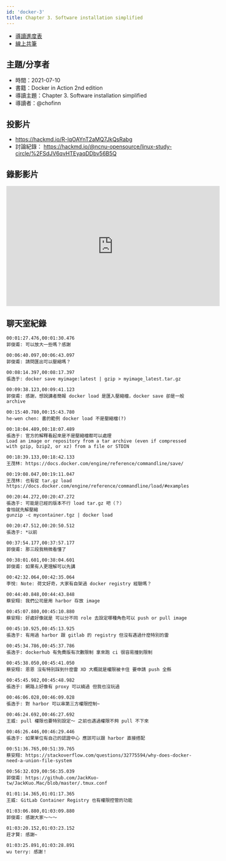 ```yaml
---
id: 'docker-3'
title: Chapter 3. Software installation simplified
---
```


- [導讀進度表](https://docs.google.com/spreadsheets/d/1xjz22UDz_vKW92dJpnGysNCtFiSCYz_wbkHD4B1EQ-0/edit#gid=1726791362)
- [線上共筆](https://hackmd.io/@ncnu-opensource/linux-study-circle/)

## 主題/分享者

- 時間：2021-07-10
- 書籍：Docker in Action 2nd edition
- 導讀主題：Chapter 3. Software installation simplified
- 導讀者：@chofinn

## 投影片

- https://hackmd.io/R-lqOAYnT2aMQ7JkQsRabg
- 討論紀錄： https://hackmd.io/@ncnu-opensource/linux-study-circle/%2FSdJV6qvHTEyaqDDbv56B5Q

## 錄影影片

<iframe width="560" height="315" src="https://www.youtube.com/embed/yxilyY6Cw9U" title="YouTube video player" frameborder="0" allow="accelerometer; autoplay; clipboard-write; encrypted-media; gyroscope; picture-in-picture" allowfullscreen></iframe>

## 聊天室紀錄

```
00:01:27.476,00:01:30.476
郭俊甫: 可以放大一些嗎？感謝

00:06:40.097,00:06:43.097
郭俊甫: 請問匯出可以壓縮嗎？

00:08:14.397,00:08:17.397
張逸于: docker save myimage:latest | gzip > myimage_latest.tar.gz

00:09:38.123,00:09:41.123
郭俊甫: 感謝，想說講者簡報 docker load 是匯入壓縮檔，docker save 卻是一般 archive

00:15:40.780,00:15:43.780
he-wen chen: 書的範例 docker load 不是壓縮檔(?)

00:18:04.489,00:18:07.489
張逸于: 官方的解釋看起來是不是壓縮檔都可以處理
Load an image or repository from a tar archive (even if compressed with gzip, bzip2, or xz) from a file or STDIN

00:18:39.133,00:18:42.133
王茂林: https://docs.docker.com/engine/reference/commandline/save/

00:19:08.047,00:19:11.047
王茂林: 也有從 tar.gz load
https://docs.docker.com/engine/reference/commandline/load/#examples

00:20:44.272,00:20:47.272
張逸于: 可能是已經的版本不行 load tar.gz 吧（？）
會怕就先解壓縮
gunzip -c mycontainer.tgz | docker load

00:20:47.512,00:20:50.512
張逸于: *以前

00:37:54.177,00:37:57.177
郭俊甫: 那三段我稍微看懂了

00:38:01.601,00:38:04.601
郭俊甫: 如果有人更理解可以先講

00:42:32.064,00:42:35.064
李悅: Note: 荷文好奇，大家有自架過 docker registry 經驗嗎？

00:44:40.848,00:44:43.848
蔡安翔: 我們公司是用 harbor 存放 image

00:45:07.880,00:45:10.880
蔡安翔: 好處好像就是 可以分不同 role 去設定哪種角色可以 push or pull image

00:45:10.925,00:45:13.925
張逸于: 有用過 harbor 跟 gitlab 的 registry 但沒有遇過什麼特別的雷

00:45:34.786,00:45:37.786
張逸于: dockerhub 有免費版有次數限制 拿來跑 ci 很容易撞到限制

00:45:38.050,00:45:41.050
蔡安翔: 恩恩 沒有特別踩到什麼雷 XD 大概就是權限被卡住 要申請 push 全縣

00:45:45.982,00:45:48.982
張逸于: 網路上好像有 proxy 可以繞過 但我也沒玩過

00:46:06.028,00:46:09.028
張逸于: 對 harbor 可以串第三方權限控制~

00:46:24.692,00:46:27.692
王威: pull 權限也要特別設定～ 之前也遇過權限不夠 pull 不下來

00:46:26.446,00:46:29.446
張逸于: 如果單位有自己的認證中心 應該可以跟 harbor 直接搭配

00:51:36.765,00:51:39.765
蔡安翔: https://stackoverflow.com/questions/32775594/why-does-docker-need-a-union-file-system

00:56:32.039,00:56:35.039
郭俊甫: https://github.com/JackKuo-tw/JackKuo.Mac/blob/master/.tmux.conf

01:01:14.365,01:01:17.365
王威: GitLab Container Registry 也有權限控管的功能

01:03:06.880,01:03:09.880
郭俊甫: 感謝大家～～～

01:03:20.152,01:03:23.152
莊才賢: 感謝~

01:03:25.891,01:03:28.891
wu terry: 感謝！
```
